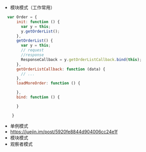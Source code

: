 - 模块模式（工作常用）
````js
  var Order = {
      init: function () {
        var y = this;
        y.getOrderList();
      },
      getOrderList() {
        var y = this;
        // request
        //response
        ResponseCallback = y.getOrderListCallback.bind(this);
      },
      getOrderListCallback: function (data) {
        // ...    
      },
      loadMoreOrder: function () {

      },
      bind: function () {

      }

    }
````

- 单例模式
- https://juejin.im/post/5920fe8844d904006cc24e1f
- 模块模式
- 观察者模式
